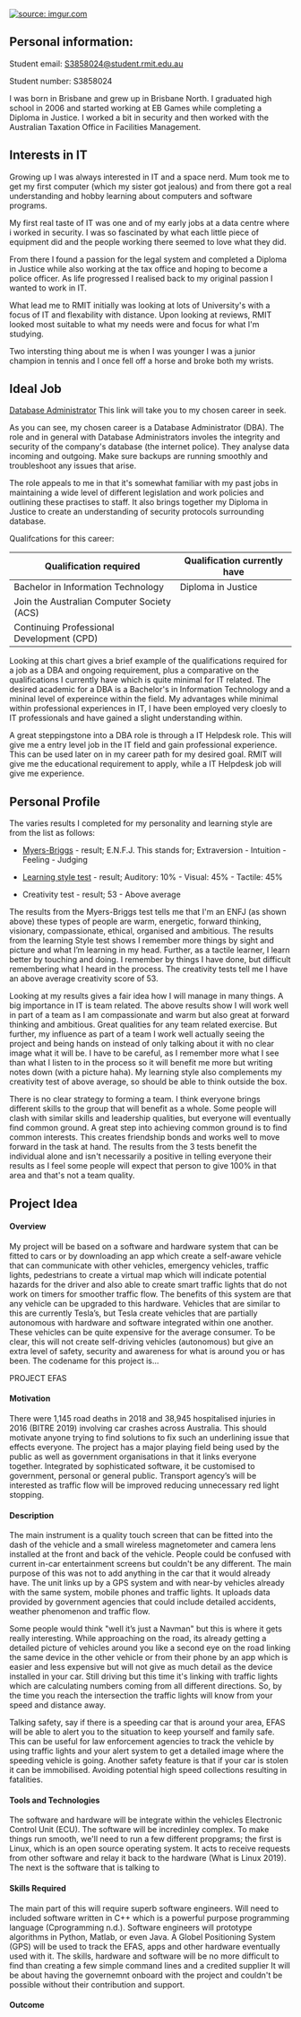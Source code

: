 <a href="https://imgur.com/bsOorc4"><img src="https://i.imgur.com/bsOorc4.jpg?1" title="source: imgur.com" /></a>



## Personal information: 


Student email: 
S3858024@student.rmit.edu.au


Student number: 
S3858024

I was born in Brisbane and grew up in Brisbane North. I graduated high school in 2006 and started working at EB Games while completing a Diploma in Justice. I worked a bit in security and then worked with the Australian Taxation Office in Facilities Management. 

## Interests in IT

Growing up I was always interested in IT and a space nerd. Mum took me to get my first computer (which my sister got jealous) and from there got a real understanding and hobby learning about computers and software programs.  

My first real taste of IT was one and  of my early jobs at a data centre where i worked in security.  I was so fascinated by what each little piece of equipment did and the people working there seemed to love what they did.  

From there I found a passion for the legal system and completed a Diploma in Justice while also working at the tax office and hoping to become a police officer. As life progressed I realised back to my original passion I wanted to work in IT. 

What lead me to RMIT initially was looking at lots of University's with a focus of IT and flexability with distance. Upon looking at reviews, RMIT looked most suitable to what my needs were and focus for what I'm studying. 

Two intersting thing about me is when I was younger I was a junior champion in tennis and I once fell off a horse and broke both my wrists. 

## Ideal Job

[Database Administrator](https://www.seek.com.au/job/41161610?type=standout#searchRequestToken=096db453-996f-4182-b5b1-909a9f96e03a) This link will take you to my chosen career in seek. 

As you can see, my chosen career is a Database Administrator (DBA). 
The role and in general with Database Administrators involes the integrity and security of the company's database (the internet police). They analyse data incoming and outgoing. Make sure backups are running smoothly and troubleshoot any issues that arise. 

The role appeals to me in that it's somewhat familiar with my past jobs in maintaining a wide level of different legislation and work policies and outlining these practises to staff. It also brings together my Diploma in Justice to create an understanding of security protocols surrounding database. 

Qualifcations for this career: 

| Qualification required                    | Qualification currently have  |
| ------------------------                  | -------------------           |
| Bachelor in Information Technology        | Diploma in Justice            |
| Join the Australian Computer Society (ACS)|                               |                           
| Continuing Professional Development (CPD) |                               |

Looking at this chart gives a brief example of the qualifications required for a job as a DBA and ongoing requirement, plus a comparative on the qualifications I currently have which is quite minimal for IT related. The desired academic for a DBA is a Bachelor's in Information Technology and a mininal level of expereince within the field. My advantages while minimal within professional experiences in IT, I have been employed very cloesly to IT professionals and have gained a slight understanding within.  

A great steppingstone into a DBA role is through a IT Helpdesk role. This will give me a entry level job in the IT field and gain professional experience. This can be used later on in my career path for my desired goal. RMIT will give me the educational requirement to apply, while a IT Helpdesk job will give me experience. 

## Personal Profile

The varies results I completed for my personality and learning style are from the list as follows:

* [Myers-Briggs](https://www.truity.com/personality-test/17335/test-results/17049445) - result; E.N.F.J. 
This stands for; Extraversion - Intuition - Feeling - Judging 
  
* [Learning style test](http://www.educationplanner.org/students/self-assessments/learning-styles-quiz.shtml?event=results&A=2&V=9&T=9-) - result; Auditory: 10% - Visual: 45% - Tactile: 45%

* Creativity test - result; 53 - Above average 

The results from the Myers-Briggs test tells me that I'm an ENFJ (as shown above) these types of people are warm, energetic, forward thinking, visionary, compassionate, ethical, organised and ambitious. The results from the learning Style test shows I remember more things by sight and picture and what I’m learning in my head. Further, as a tactile learner, I learn better by touching and doing. I remember by things I have done, but difficult remembering what I heard in the process. The creativity tests tell me I have an above average creativity score of 53. 

Looking at my results gives a fair idea how I will manage in many things. A big importance in IT is team related. The above results show I will work well in part of a team as I am compassionate and warm but also great at forward thinking and ambitious. Great qualities for any team related exercise. But further, my influence as part of a team I work well actually seeing the project and being hands on instead of only talking about it with no clear image what it will be. I have to be careful, as I remember more what I see than what I listen to in the process so it will benefit me more but writing notes down (with a picture haha). My learning style also complements my creativity test of above average, so should be able to think outside the box. 

There is no clear strategy to forming a team. I think everyone brings different skills to the group that will benefit as a whole. Some people will clash with similar skills and leadership qualities, but everyone will eventually find common ground. A great step into achieving common ground is to find common interests. This creates friendship bonds and works well to move forward in the task at hand. The results from the 3 tests benefit the individual alone and isn't necessarily a positive in telling everyone their results as I feel some people will expect that person to give 100% in that area and that's not a team quality.

## Project Idea

#### Overview 

My project will be based on a software and hardware system that can be fitted to cars or by downloading an app which create a self-aware vehicle that can communicate with other vehicles, emergency vehicles, traffic lights, pedestrians to create a virtual map which will indicate potential hazards for the driver and also able to create smart traffic lights that do not work on timers for smoother traffic flow. The benefits of this system are that any vehicle can be upgraded to this hardware. Vehicles that are similar to this are currently Tesla’s, but Tesla create vehicles that are partially autonomous with hardware and software integrated within one another. These vehicles can be quite expensive for the average consumer. To be clear, this will not create self-driving vehicles (autonomous) but give an extra level of safety, security and awareness for what is around you or has been. The codename for this project is...

PROJECT EFAS

#### Motivation

There were 1,145 road deaths in 2018 and 38,945 hospitalised injuries in 2016 (BITRE 2019) involving car crashes across Australia. This should motivate anyone trying to find solutions to fix such an underlining issue that effects everyone. The project has a major playing field being used by the public as well as government organisations in that it links everyone together. Integrated by sophisticated software, it be customised to government, personal or general public. Transport agency’s will be interested as traffic flow will be improved reducing unnecessary red light stopping.

#### Description

The main instrument is a quality touch screen that can be fitted into the dash of the vehicle and a small wireless magnetometer and camera lens installed at the front and back of the vehicle. People could be confused with current in-car entertainment screens but couldn't be any different. The main purpose of this was not to add anything in the car that it would already have. The unit links up by a GPS system and with near-by vehicles already with the same system, mobile phones and traffic lights. It uploads data provided by government agencies that could include detailed accidents, weather phenomenon and traffic flow.

Some people would think "well it’s just a Navman" but this is where it gets really interesting. While approaching on the road, its already getting a detailed picture of vehicles around you like a second eye on the road linking the same device in the other vehicle or from their phone by an app which is easier and less expensive but will not give as much detail as the device installed in your car. Still driving but this time it's linking with traffic lights which are calculating numbers coming from all different directions. So, by the time you reach the intersection the traffic lights will know from your speed and distance away.

Talking safety, say if there is a speeding car that is around your area, EFAS will be able to alert you to the situation to keep yourself and family safe. This can be useful for law enforcement agencies to track the vehicle by using traffic lights and your alert system to get a detailed image where the speeding vehicle is going. Another safety feature is that if your car is stolen it can be immobilised. Avoiding potential high speed collections resulting in fatalities.

#### Tools and Technologies

The software and hardware will be integrate within the vehicles Electronic Control Unit (ECU). The software will be incredinley complex. To make things run smooth, we'll need to run a few different propgrams; the first is Linux, which is an open source operating system. It acts to receive requests from other software and relay it back to the hardware (What is Linux 2019). The next is the software that is talking to 






#### Skills Required

The main part of this will require superb software engineers. Will need to included software written in C++ which is a powerful purpose programming language (Cprogramming n.d.). Software engineers will prototype algorithms in Python, Matlab, or even Java. A Globel Positioning System (GPS) will be used to track the EFAS, apps and other hardware eventually used with it. The skills, hardware and software will be no more difficult to find than creating a few simple command lines and a credited supplier It will be about having the governemnt onboard with the project and couldn't be possible without their contribution and support.   








#### Outcome






